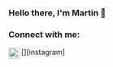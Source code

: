 ### Hello there, I'm Martin 👋

### Connect with me:
[<img align="left" alt="martin.dbx | Instagram" width="22px" src="https://cdn.jsdelivr.net/npm/simple-icon@v3/icons/instagram.svg" />][instagram]

<!--
**MartinDbx/MartinDbx** is a ✨ _special_ ✨ repository because its `README.md` (this file) appears on your GitHub profile.

Here are some ideas to get you started:

- 🔭 I’m currently working on ...
- 🌱 I’m currently learning ...
- 👯 I’m looking to collaborate on ...
- 🤔 I’m looking for help with ...
- 💬 Ask me about ...
- 📫 How to reach me: ...
- 😄 Pronouns: ...
- ⚡ Fun fact: ...
-->
